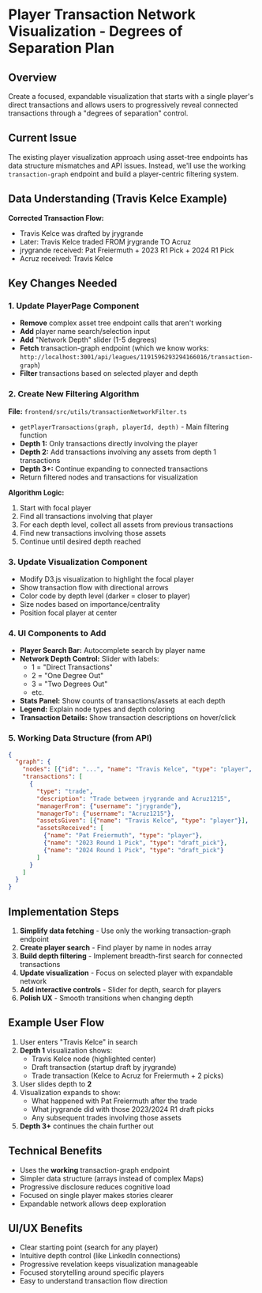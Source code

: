 # Player Transaction Network Visualization - Degrees of Separation Plan

## Overview
Create a focused, expandable visualization that starts with a single player's direct transactions and allows users to progressively reveal connected transactions through a "degrees of separation" control.

## Current Issue
The existing player visualization approach using asset-tree endpoints has data structure mismatches and API issues. Instead, we'll use the working `transaction-graph` endpoint and build a player-centric filtering system.

## Data Understanding (Travis Kelce Example)
**Corrected Transaction Flow:**
- Travis Kelce was drafted by jrygrande
- Later: Travis Kelce traded FROM jrygrande TO Acruz
- jrygrande received: Pat Freiermuth + 2023 R1 Pick + 2024 R1 Pick
- Acruz received: Travis Kelce

## Key Changes Needed

### 1. Update PlayerPage Component
- **Remove** complex asset tree endpoint calls that aren't working
- **Add** player name search/selection input
- **Add** "Network Depth" slider (1-5 degrees)
- **Fetch** transaction-graph endpoint (which we know works: `http://localhost:3001/api/leagues/1191596293294166016/transaction-graph`)
- **Filter** transactions based on selected player and depth

### 2. Create New Filtering Algorithm
**File:** `frontend/src/utils/transactionNetworkFilter.ts`
- `getPlayerTransactions(graph, playerId, depth)` - Main filtering function
- **Depth 1:** Only transactions directly involving the player
- **Depth 2:** Add transactions involving any assets from depth 1 transactions  
- **Depth 3+:** Continue expanding to connected transactions
- Return filtered nodes and transactions for visualization

**Algorithm Logic:**
1. Start with focal player
2. Find all transactions involving that player
3. For each depth level, collect all assets from previous transactions
4. Find new transactions involving those assets
5. Continue until desired depth reached

### 3. Update Visualization Component
- Modify D3.js visualization to highlight the focal player
- Show transaction flow with directional arrows
- Color code by depth level (darker = closer to player)
- Size nodes based on importance/centrality
- Position focal player at center

### 4. UI Components to Add
- **Player Search Bar:** Autocomplete search by player name
- **Network Depth Control:** Slider with labels:
  - 1 = "Direct Transactions"
  - 2 = "One Degree Out" 
  - 3 = "Two Degrees Out"
  - etc.
- **Stats Panel:** Show counts of transactions/assets at each depth
- **Legend:** Explain node types and depth coloring
- **Transaction Details:** Show transaction descriptions on hover/click

### 5. Working Data Structure (from API)
```json
{
  "graph": {
    "nodes": [{"id": "...", "name": "Travis Kelce", "type": "player", ...}],
    "transactions": [
      {
        "type": "trade",
        "description": "Trade between jrygrande and Acruz1215", 
        "managerFrom": {"username": "jrygrande"},
        "managerTo": {"username": "Acruz1215"},
        "assetsGiven": [{"name": "Travis Kelce", "type": "player"}],
        "assetsReceived": [
          {"name": "Pat Freiermuth", "type": "player"},
          {"name": "2023 Round 1 Pick", "type": "draft_pick"},
          {"name": "2024 Round 1 Pick", "type": "draft_pick"}
        ]
      }
    ]
  }
}
```

## Implementation Steps

1. **Simplify data fetching** - Use only the working transaction-graph endpoint
2. **Create player search** - Find player by name in nodes array
3. **Build depth filtering** - Implement breadth-first search for connected transactions
4. **Update visualization** - Focus on selected player with expandable network
5. **Add interactive controls** - Slider for depth, search for players
6. **Polish UX** - Smooth transitions when changing depth

## Example User Flow
1. User enters "Travis Kelce" in search
2. **Depth 1** visualization shows:
   - Travis Kelce node (highlighted center)
   - Draft transaction (startup draft by jrygrande)
   - Trade transaction (Kelce to Acruz for Freiermuth + 2 picks)
3. User slides depth to **2**
4. Visualization expands to show:
   - What happened with Pat Freiermuth after the trade
   - What jrygrande did with those 2023/2024 R1 draft picks
   - Any subsequent trades involving those assets
5. **Depth 3+** continues the chain further out

## Technical Benefits
- Uses the **working** transaction-graph endpoint 
- Simpler data structure (arrays instead of complex Maps)
- Progressive disclosure reduces cognitive load
- Focused on single player makes stories clearer
- Expandable network allows deep exploration

## UI/UX Benefits  
- Clear starting point (search for any player)
- Intuitive depth control (like LinkedIn connections)
- Progressive revelation keeps visualization manageable
- Focused storytelling around specific players
- Easy to understand transaction flow direction